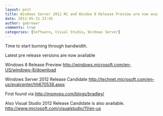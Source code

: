 ```yaml
---
layout: post
title: Windows Server 2012 RC and Window 8 Release Preview are now available - Plus VS 2012
date: 2012-05-31 23:45
author: gabrewer
comments: true
categories: [Software, Visual Studio, Windows Server]
---
```

Time to start burning through bandwidth.

Latest pre release versions are now available

Windows 8 Release Preview
<a href="http://windows.microsoft.com/en-US/windows-8/download">http://windows.microsoft.com/en-US/windows-8/download</a>

Windows Server 2012 Release Candidate
<a href="http://technet.microsoft.com/en-us/evalcenter/hh670538.aspx">http://technet.microsoft.com/en-us/evalcenter/hh670538.aspx</a>

First found via <a href="http://msmvps.com/blogs/bradley/">http://msmvps.com/blogs/bradley/</a>

Also Visual Studio 2012 Release Candidate is also available.
<a href="http://www.microsoft.com/visualstudio/11/en-us">http://www.microsoft.com/visualstudio/11/en-us</a>
